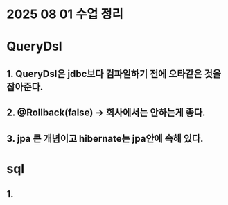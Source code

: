 # 2025 08 01 수업 정리
# QueryDsl
## 1. QueryDsl은 jdbc보다 컴파일하기 전에 오타같은 것을 잡아준다.
## 2. @Rollback(false) -> 회사에서는 안하는게 좋다.
## 3. jpa 큰 개념이고 hibernate는 jpa안에 속해 있다.
# sql
## 1. 
